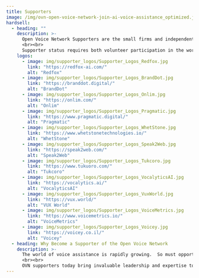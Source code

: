 ```yaml
---
title: Supporters
image: /img/ovn-open-voice-network-join-ai-voice-assistance_optimized.jpg
hardsell:
  - heading: ""
    description: >-
      Open Voice Network Supporters are the small firms and independent practitioners engaged in voice development, design, strategy, or testing who endorse the objectives and work of the Open Voice Network.
      <br><br>
      Supporter status requires both volunteer participation in the work of the Open Voice Network and the signing of a no-fee Open Voice Network Supporter Charter.  You’ll find their logos here on this page.
    logos:
      - image: img/supporter_logos/Supporter_Logos_Redfox.jpg
        link: "https://redfox-ai.com/"
        alt: "Redfox"
      - image: img/supporter_logos/Supporter_Logos_BrandDot.jpg
        link: "https://branddot.digital/"
        alt: "BrandDot"
      - image: img/supporter_logos/Supporter_Logos_Onlim.jpg
        link: "https://onlim.com/"
        alt: "Onlim"
      - image: img/supporter_logos/Supporter_Logos_Pragmatic.jpg
        link: "https://www.pragmatic.digital/"
        alt: "Pragmatic"
      - image: img/supporter_logos/Supporter_Logos_WhetStone.jpg
        link: "https://www.whetstonetechnologies.io/"
        alt: "WhetStone"
      - image: img/supporter_logos/Supporter_Logos_Speak2Web.jpg
        link: "https://speak2web.com/"
        alt: "Speak2Web"
      - image: img/supporter_logos/Supporter_Logos_Tukcoro.jpg
        link: "https://www.tukuoro.com/"
        alt: "Tukcoro"
      - image: img/supporter_logos/Supporter_Logos_VocalyticsAI.jpg
        link: "https://vocalytics.ai/"
        alt: "VocalyticsAI"
      - image: img/supporter_logos/Supporter_Logos_VuxWorld.jpg
        link: "https://vux.world/"
        alt: "VUX World"
      - image: img/supporter_logos/Supporter_Logos_VoiceMetrics.jpg
        link: "https://www.voicemetrics.io/"
        alt: "VoiceMetrics"
      - image: img/supporter_logos/Supporter_Logos_Voicey.jpg
        link: "https://voicey.co.il/"
        alt: "Voicey"
  - heading: Why Become a Supporter of the Open Voice Network
    description: >-
      The world of voice assistance is rapidly growing.  So must opportunities for voice entrepreneurs and innovations.   Bringing choice, openness, and inclusivity to voice through the development and adoption of standards will dramatically expand opportunities for the voice ecosystem.  And those who help create standards and bring them to market be taking a step ahead in a highly competitive environment.
      <br><br>
      OVN supporters today bring invaluable leadership and expertise to our Work Groups and Communities.  We welcome your participation, and this public demonstration of support.
---
```


